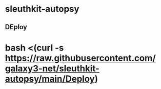 # sleuthkit-autopsy

## DEploy

# bash <(curl -s https://raw.githubusercontent.com/galaxy3-net/sleuthkit-autopsy/main/Deploy)